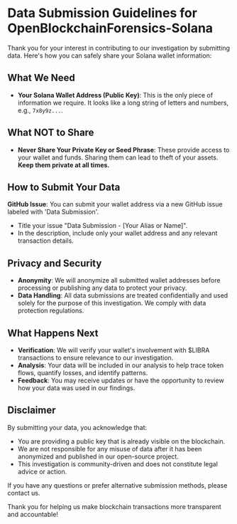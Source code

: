 # Data Submission Guidelines for OpenBlockchainForensics-Solana

Thank you for your interest in contributing to our investigation by submitting data. Here's how you can safely share your Solana wallet information:

## What We Need

- **Your Solana Wallet Address (Public Key)**: This is the only piece of information we require. It looks like a long string of letters and numbers, e.g., `7x8y9z...`.

## What NOT to Share

- **Never Share Your Private Key or Seed Phrase**: These provide access to your wallet and funds. Sharing them can lead to theft of your assets. **Keep them private at all times.**

## How to Submit Your Data

 **GitHub Issue**: You can submit your wallet address via a new GitHub issue labeled with 'Data Submission'.
   - Title your issue "Data Submission - [Your Alias or Name]".
   - In the description, include only your wallet address and any relevant transaction details.

## Privacy and Security

- **Anonymity**: We will anonymize all submitted wallet addresses before processing or publishing any data to protect your privacy.
- **Data Handling**: All data submissions are treated confidentially and used solely for the purpose of this investigation. We comply with data protection regulations.

## What Happens Next

- **Verification**: We will verify your wallet's involvement with $LIBRA transactions to ensure relevance to our investigation.
- **Analysis**: Your data will be included in our analysis to help trace token flows, quantify losses, and identify patterns.
- **Feedback**: You may receive updates or have the opportunity to review how your data was used in our findings.

## Disclaimer

By submitting your data, you acknowledge that:

- You are providing a public key that is already visible on the blockchain.
- We are not responsible for any misuse of data after it has been anonymized and published in our open-source project.
- This investigation is community-driven and does not constitute legal advice or action.

If you have any questions or prefer alternative submission methods, please contact us.

Thank you for helping us make blockchain transactions more transparent and accountable!
